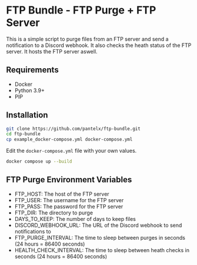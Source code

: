 # FTP Bundle - FTP Purge + FTP Server

This is a simple script to purge files from an FTP server and send a notification to a Discord webhook. It also checks the heath status of the FTP server. It hosts the FTP server aswell.

## Requirements

- Docker
- Python 3.9+
- PIP

## Installation

```bash
git clone https://github.com/pantelx/ftp-bundle.git
cd ftp-bundle
cp example_docker-compose.yml docker-compose.yml
```

Edit the `docker-compose.yml` file with your own values.

```bash
docker compose up --build
```

## FTP Purge Environment Variables

- FTP_HOST: The host of the FTP server
- FTP_USER: The username for the FTP server
- FTP_PASS: The password for the FTP server
- FTP_DIR: The directory to purge
- DAYS_TO_KEEP: The number of days to keep files
- DISCORD_WEBHOOK_URL: The URL of the Discord webhook to send notifications to
- FTP_PURGE_INTERVAL: The time to sleep between purges in seconds (24 hours = 86400 seconds)
- HEALTH_CHECK_INTERVAL: The time to sleep between heath checks in seconds (24 hours = 86400 seconds)
